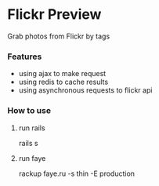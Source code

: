 # Flickr Preview
Grab photos from Flickr by tags

### Features
 * using ajax to make request
 * using redis to cache results
 * using asynchronous requests to flickr api

### How to use
1. run rails

    rails s


2. run faye

    rackup faye.ru -s thin -E production


